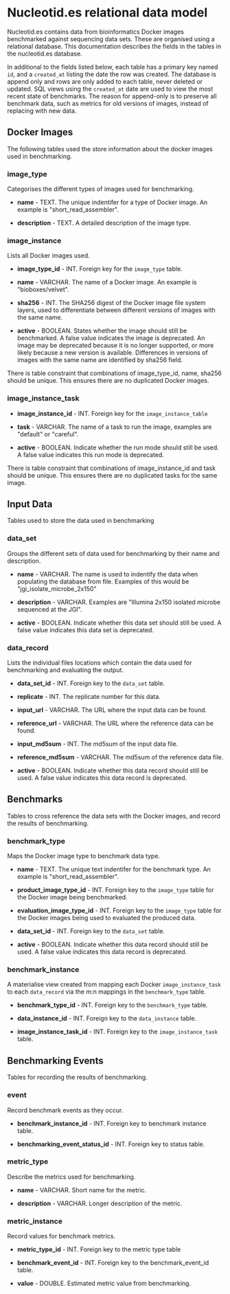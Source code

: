 # Nucleotid.es relational data model

Nucleotid.es contains data from bioinformatics Docker images benchmarked
against sequencing data sets. These are organised using a relational database.
This documentation describes the fields in the tables in the nucleotid.es
database.

In additional to the fields listed below, each table has a primary key named
`id`, and a `created_at` listing the date the row was created. The database is
append only and rows are only added to each table, never deleted or updated.
SQL views using the `created_at` date are used to view the most recent state of
benchmarks. The reason for append-only is to preserve all benchmark data, such
as metrics for old versions of images, instead of replacing with new data.

## Docker Images

The following tables used the store information about the docker images used in
benchmarking.

### image_type

Categorises the different types of images used for benchmarking.

  * **name** - TEXT. The unique indentifer for a type of Docker image. An
    example is "short_read_assembler".

  * **description** - TEXT. A detailed description of the image type.

### image_instance

Lists all Docker images used.

  * **image_type_id** - INT. Foreign key for the `image_type` table.

  * **name** - VARCHAR. The name of a Docker image. An example is
    "bioboxes/velvet".

  * **sha256** - INT. The SHA256 digest of the Docker image file system layers,
    used to differentiate between different versions of images with the same
    name.

  * **active** - BOOLEAN. States whether the image should still be benchmarked.
    A false value indicates the image is deprecated. An image may be deprecated
    because it is no longer supported, or more likely because a new version is
    available. Differences in versions of images with the same name are
    identified by sha256 field.

There is table constraint that combinations of image_type_id, name, sha256
should be unique. This ensures there are no duplicated Docker images.

### image_instance_task

  * **image_instance_id** - INT. Foreign key for the `image_instance_table`

  * **task** - VARCHAR. The name of a task to run the image, examples are
    "default" or "careful".

  * **active** - BOOLEAN. Indicate whether the run mode should still be used. A
    false value indicates this run mode is deprecated.

There is table constraint that combinations of image_instance_id and task
should be unique. This ensures there are no duplicated tasks for the same
image.

## Input Data

Tables used to store the data used in benchmarking

### data_set

Groups the different sets of data used for benchmarking by their name and
description.

  * **name** - VARCHAR. The name is used to indentify the data when populating
    the database from file. Examples of this would be "jgi_isolate_microbe_2x150"

  * **description** - VARCHAR. Examples are "Illumina 2x150 isolated microbe
    sequenced at the JGI".

  * **active** - BOOLEAN. Indicate whether this data set should still be used.
    A false value indicates this data set is deprecated.

### data_record

Lists the individual files locations which contain the data used for
benchmarking and evaluating the output.

  * **data_set_id** - INT. Foreign key to the `data_set` table.

  * **replicate** - INT. The replicate number for this data.

  * **input_url** - VARCHAR. The URL where the input data can be found.

  * **reference_url** - VARCHAR. The URL where the reference data can be found.

  * **input_md5sum** - INT. The md5sum of the input data file.

  * **reference_md5sum** - VARCHAR. The md5sum of the reference data file.

  * **active** - BOOLEAN. Indicate whether this data record should still be
    used. A false value indicates this data record is deprecated.

## Benchmarks

Tables to cross reference the data sets with the Docker images, and record the
results of benchmarking.

### benchmark_type

Maps the Docker image type to benchmark data type.

  * **name** - TEXT. The unique text indentifer for the benchmark type. An
    example is "short_read_assembler".

  * **product_image_type_id** - INT. Foreign key to the `image_type` table for
    the Docker image being benchmarked.

  * **evaluation_image_type_id** - INT. Foreign key to the `image_type` table
    for the Docker images being used to evaluated the produced data.

  * **data_set_id** - INT. Foreign key to the `data_set` table.

  * **active** - BOOLEAN. Indicate whether this data record should still be
    used. A false value indicates this data record is deprecated.


### benchmark_instance

A materialise view created from mapping each Docker `image_instance_task` to
each `data_record` via the m:n mappings in the `benchmark_type` table.

  * **benchmark_type_id** - INT. Foreign key to the `benchmark_type` table.

  * **data_instance_id** - INT. Foreign key to the `data_instance` table.

  * **image_instance_task_id** - INT. Foreign key to the `image_instance_task`
    table.

## Benchmarking Events

Tables for recording the results of benchmarking.

### event

Record benchmark events as they occur.

  * **benchmark_instance_id** - INT. Foreign key to benchmark instance table.

  * **benchmarking_event_status_id** - INT. Foreign key to status table.

### metric_type

Describe the metrics used for benchmarking.

  * **name** - VARCHAR. Short name for the metric.

  * **description** - VARCHAR. Longer description of the metric.

### metric_instance

Record values for benchmark metrics.

  * **metric_type_id** - INT. Foreign key to the metric type table

  * **benchmark_event_id** - INT. Foreign key to the benchmark_event_id table.

  * **value** - DOUBLE. Estimated metric value from benchmarking.

